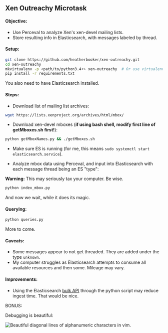 ## Xen Outreachy Microtask

#### Objective: 

- Use Perceval to analyze Xen's xen-devel mailing lists.
- Store resulting info in Elasticsearch, with messages labeled by thread.


#### Setup:

```bash
git clone https://github.com/heatherbooker/xen-outreachy.git
cd xen-outreachy
mkvirtualenv -p <path/to/python3.4+> xen-outreachy  # Or use virtualenv if preferred.
pip install -r requirements.txt
```
You also need to have Elasticsearch installed.

#### Steps:

- Download list of mailing list archives:

```bash
wget https://lists.xenproject.org/archives/html/mbox/
```

- Download xen-devel mboxes (__if using bash shell, modify first line of getMboxes.sh first!__):

```bash
python getMboxNames.py && ./getMboxes.sh
```

- Make sure ES is running (for me, this means `sudo systemctl start elasticsearch.service`).

- Analyze mbox data using Perceval, and input into Elasticsearch with each message thread being an ES "type":

__Warning:__ This may seriously tax your computer. Be wise.

```bash
python index_mbox.py
```

And now we wait, while it does its magic.

#### Querying:

```bash
python queries.py
```

More to come.

#### Caveats:

- Some messages appear to not get threaded. They are added under the type `unknown`.  
- My computer struggles as Elasticsearch attempts to consume all available resources and then some. Mileage may vary.

#### Improvements:

- Using the Elasticsearch [bulk API](https://elasticsearch-py.readthedocs.io/en/master/helpers.html#bulk-helpers) through the python script may reduce ingest time. That would be nice.

BONUS:

Debugging is beautiful:

![Beautiful diagonal lines of alphanumeric characters in vim.](https://puu.sh/voZbF/1459719eee.pn://puu.sh/voZbF/1459719eee.png)

